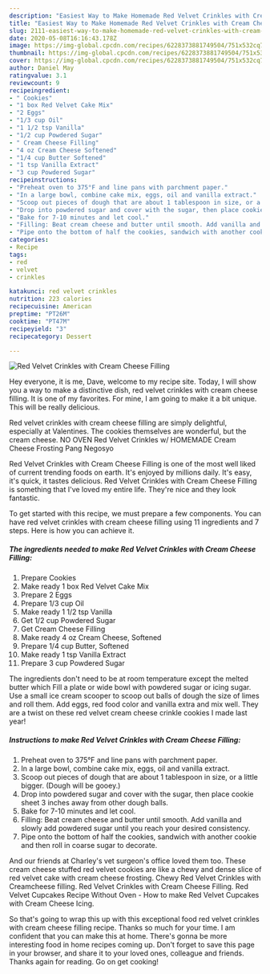 ```yaml
---
description: "Easiest Way to Make Homemade Red Velvet Crinkles with Cream Cheese Filling"
title: "Easiest Way to Make Homemade Red Velvet Crinkles with Cream Cheese Filling"
slug: 2111-easiest-way-to-make-homemade-red-velvet-crinkles-with-cream-cheese-filling
date: 2020-05-08T16:16:43.178Z
image: https://img-global.cpcdn.com/recipes/6228373881749504/751x532cq70/red-velvet-crinkles-with-cream-cheese-filling-recipe-main-photo.jpg
thumbnail: https://img-global.cpcdn.com/recipes/6228373881749504/751x532cq70/red-velvet-crinkles-with-cream-cheese-filling-recipe-main-photo.jpg
cover: https://img-global.cpcdn.com/recipes/6228373881749504/751x532cq70/red-velvet-crinkles-with-cream-cheese-filling-recipe-main-photo.jpg
author: Daniel May
ratingvalue: 3.1
reviewcount: 9
recipeingredient:
- " Cookies"
- "1 box Red Velvet Cake Mix"
- "2 Eggs"
- "1/3 cup Oil"
- "1 1/2 tsp Vanilla"
- "1/2 cup Powdered Sugar"
- " Cream Cheese Filling"
- "4 oz Cream Cheese Softened"
- "1/4 cup Butter Softened"
- "1 tsp Vanilla Extract"
- "3 cup Powdered Sugar"
recipeinstructions:
- "Preheat oven to 375°F and line pans with parchment paper."
- "In a large bowl, combine cake mix, eggs, oil and vanilla extract."
- "Scoop out pieces of dough that are about 1 tablespoon in size, or a little bigger. (Dough will be gooey.)"
- "Drop into powdered sugar and cover with the sugar, then place cookie sheet 3 inches away from other dough balls."
- "Bake for 7-10 minutes and let cool."
- "Filling: Beat cream cheese and butter until smooth. Add vanilla and slowly add powdered sugar until you reach your desired consistency."
- "Pipe onto the bottom of half the cookies, sandwich with another cookie and then roll in coarse sugar to decorate."
categories:
- Recipe
tags:
- red
- velvet
- crinkles

katakunci: red velvet crinkles 
nutrition: 223 calories
recipecuisine: American
preptime: "PT26M"
cooktime: "PT47M"
recipeyield: "3"
recipecategory: Dessert

---
```



![Red Velvet Crinkles with Cream Cheese Filling](https://img-global.cpcdn.com/recipes/6228373881749504/751x532cq70/red-velvet-crinkles-with-cream-cheese-filling-recipe-main-photo.jpg)

Hey everyone, it is me, Dave, welcome to my recipe site. Today, I will show you a way to make a distinctive dish, red velvet crinkles with cream cheese filling. It is one of my favorites. For mine, I am going to make it a bit unique. This will be really delicious.

Red velvet crinkles with cream cheese filling are simply delightful, especially at Valentines. The cookies themselves are wonderful, but the cream cheese. NO OVEN Red Velvet Crinkles w/ HOMEMADE Cream Cheese Frosting Pang Negosyo

Red Velvet Crinkles with Cream Cheese Filling is one of the most well liked of current trending foods on earth. It's enjoyed by millions daily. It's easy, it's quick, it tastes delicious. Red Velvet Crinkles with Cream Cheese Filling is something that I've loved my entire life. They're nice and they look fantastic.


To get started with this recipe, we must prepare a few components. You can have red velvet crinkles with cream cheese filling using 11 ingredients and 7 steps. Here is how you can achieve it.

<!--inarticleads1-->

##### The ingredients needed to make Red Velvet Crinkles with Cream Cheese Filling:

1. Prepare  Cookies
1. Make ready 1 box Red Velvet Cake Mix
1. Prepare 2 Eggs
1. Prepare 1/3 cup Oil
1. Make ready 1 1/2 tsp Vanilla
1. Get 1/2 cup Powdered Sugar
1. Get  Cream Cheese Filling
1. Make ready 4 oz Cream Cheese, Softened
1. Prepare 1/4 cup Butter, Softened
1. Make ready 1 tsp Vanilla Extract
1. Prepare 3 cup Powdered Sugar


The ingredients don&#39;t need to be at room temperature except the melted butter which Fill a plate or wide bowl with powdered sugar or icing sugar. Use a small ice cream scooper to scoop out balls of dough the size of limes and roll them. Add eggs, red food color and vanilla extra and mix well. They are a twist on these red velvet cream cheese crinkle cookies I made last year! 

<!--inarticleads2-->

##### Instructions to make Red Velvet Crinkles with Cream Cheese Filling:

1. Preheat oven to 375°F and line pans with parchment paper.
1. In a large bowl, combine cake mix, eggs, oil and vanilla extract.
1. Scoop out pieces of dough that are about 1 tablespoon in size, or a little bigger. (Dough will be gooey.)
1. Drop into powdered sugar and cover with the sugar, then place cookie sheet 3 inches away from other dough balls.
1. Bake for 7-10 minutes and let cool.
1. Filling: Beat cream cheese and butter until smooth. Add vanilla and slowly add powdered sugar until you reach your desired consistency.
1. Pipe onto the bottom of half the cookies, sandwich with another cookie and then roll in coarse sugar to decorate.


And our friends at Charley&#39;s vet surgeon&#39;s office loved them too. These cream cheese stuffed red velvet cookies are like a chewy and dense slice of red velvet cake with cream cheese frosting. Chewy Red Velvet Crinkles with Creamcheese filling. Red Velvet Crinkles with Cream Cheese Filling. Red Velvet Cupcakes Recipe Without Oven - How to make Red Velvet Cupcakes with Cream Cheese Icing. 

So that's going to wrap this up with this exceptional food red velvet crinkles with cream cheese filling recipe. Thanks so much for your time. I am confident that you can make this at home. There's gonna be more interesting food in home recipes coming up. Don't forget to save this page in your browser, and share it to your loved ones, colleague and friends. Thanks again for reading. Go on get cooking!
